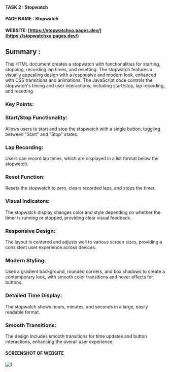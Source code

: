 

#### TASK 2  : Stopwatch

#### PAGE NAME : Stopwatch

#### WEBSITE: [https://stopwatchxo.pages.dev/](https://stopwatchxo.pages.dev/)

## Summary :

This HTML document creates a stopwatch with functionalities for starting, stopping, recording lap times, and resetting. The stopwatch features a visually appealing design with a responsive and modern look, enhanced with CSS transitions and animations. The JavaScript code controls the stopwatch's timing and user interactions, including start/stop, lap recording, and resetting.

### Key Points:




### Start/Stop Functionality: 
Allows users to start and stop the stopwatch with a single button, toggling between "Start" and "Stop" states.

### Lap Recording: 
Users can record lap times, which are displayed in a list format below the stopwatch.

### Reset Function: 
Resets the stopwatch to zero, clears recorded laps, and stops the timer.

### Visual Indicators: 
The stopwatch display changes color and style depending on whether the timer is running or stopped, providing clear visual feedback.

### Responsive Design: 
The layout is centered and adjusts well to various screen sizes, providing a consistent user experience across devices.

### Modern Styling: 
Uses a gradient background, rounded corners, and box shadows to create a contemporary look, with smooth color transitions and hover effects for buttons.

### Detailed Time Display: 
The stopwatch shows hours, minutes, and seconds in a large, easily readable format.

### Smooth Transitions: 
The design includes smooth transitions for time updates and button interactions, enhancing the overall user experience.

#### SCREENSHOT OF WEBSITE

![1](https://github.com/user-attachments/assets/b1990f9c-0eee-407f-b38a-b56d1e0a2974)

